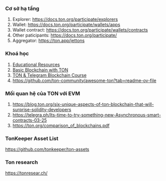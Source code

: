 ### Cơ sở hạ tầng
1. Explorer: https://docs.ton.org/participate/explorers
2. Wallet: https://docs.ton.org/participate/wallets/apps
3. Wallet contract: https://docs.ton.org/participate/wallets/contracts
4. Other paticipants: https://docs.ton.org/participate/
5. Aggregator: https://ton.app/jettons

### Khoá học
1. [Educational Resources](https://docs.ton.org/learn/academy/academy-overview)
2. [Basic Blockchain with TON](https://stepik.org/lesson/1274342/step/1?unit=1288641)
3. [TON & Telegram Blockchain Course](https://stepik.org/lesson/1004958/step/1?unit=1012592)
4. https://github.com/ton-community/awesome-ton?tab=readme-ov-file

### Mối quan hệ của TON với EVM
1. https://blog.ton.org/six-unique-aspects-of-ton-blockchain-that-will-surprise-solidity-developers
2. https://telegra.ph/Its-time-to-try-something-new-Asynchronous-smart-contracts-03-25
3. https://ton.org/comparison_of_blockchains.pdf

### TonKeeper Asset List
https://github.com/tonkeeper/ton-assets

### Ton research
https://tonresear.ch/

